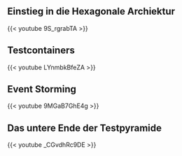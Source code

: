 ## Einstieg in die Hexagonale Archiektur

{{< youtube 9S_rgrabTA >}}

## Testcontainers

{{< youtube LYnmbkBfeZA >}}

## Event Storming

{{< youtube 9MGaB7GhE4g >}}

## Das untere Ende der Testpyramide

{{< youtube _CGvdhRc9DE >}}
